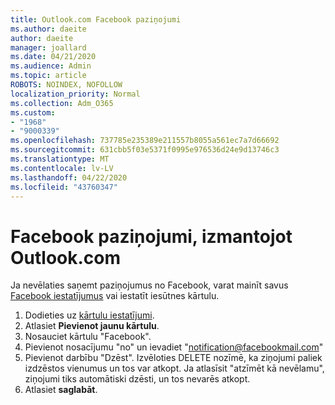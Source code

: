 ```yaml
---
title: Outlook.com Facebook paziņojumi
ms.author: daeite
author: daeite
manager: joallard
ms.date: 04/21/2020
ms.audience: Admin
ms.topic: article
ROBOTS: NOINDEX, NOFOLLOW
localization_priority: Normal
ms.collection: Adm_O365
ms.custom:
- "1968"
- "9000339"
ms.openlocfilehash: 737785e235389e211557b8055a561ec7a7d66692
ms.sourcegitcommit: 631cbb5f03e5371f0995e976536d24e9d13746c3
ms.translationtype: MT
ms.contentlocale: lv-LV
ms.lasthandoff: 04/22/2020
ms.locfileid: "43760347"
---
```

# <a name="facebook-notifications-using-outlookcom"></a>Facebook paziņojumi, izmantojot Outlook.com

Ja nevēlaties saņemt paziņojumus no Facebook, varat mainīt savus [Facebook iestatījumus](https://aka.ms/facebook-notifications-settings) vai iestatīt iesūtnes kārtulu.

1. Dodieties uz [kārtulu iestatījumi](https://outlook.live.com/mail/options/mail/rules/inboxRules).
1. Atlasiet **Pievienot jaunu kārtulu**.
1. Nosauciet kārtulu "Facebook".
1. Pievienot nosacījumu "no" un ievadiet "notification@facebookmail.com"
1. Pievienot darbību "Dzēst". Izvēloties DELETE nozīmē, ka ziņojumi paliek izdzēstos vienumus un tos var atkopt. Ja atlasīsit "atzīmēt kā nevēlamu", ziņojumi tiks automātiski dzēsti, un tos nevarēs atkopt.
1. Atlasiet **saglabāt**.